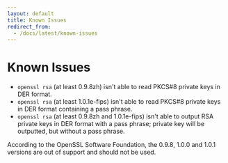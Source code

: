 ```yaml
---
layout: default
title: Known Issues
redirect_from:
  - /docs/latest/known-issues
---
```


# Known Issues

* `openssl rsa` (at least 0.9.8zh) isn't able to read PKCS#8 private keys in DER format.
* `openssl rsa` (at least 1.0.1e-fips) isn't able to read PKCS#8 private keys in DER format containing a pass phrase.
* `openssl rsa` (at least 0.9.8zh and 1.0.1e-fips) isn't able to output RSA private keys in DER format with a pass phrase;
  private key will be outputted, but without a pass phrase.

According to the OpenSSL Software Foundation, the 0.9.8, 1.0.0 and 1.0.1 versions are out of support and should not be used.
